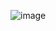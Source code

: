 ![image](https://github.com/AbdelTheGoat/superposition2/assets/155133525/dcd8fde1-754a-4f57-b1b5-9abe4423d653)
